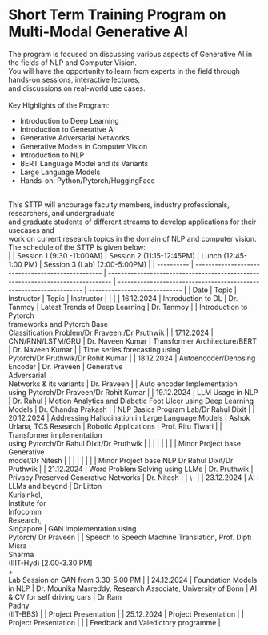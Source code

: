 # Short Term Training Program on Multi-Modal Generative AI
The program is focused on discussing various aspects of Generative AI in the fields of NLP and Computer Vision.
<br>You will have the opportunity to learn from experts in the field through hands-on sessions, interactive lectures,<br>
and discussions on real-world use cases.
<br>
<br>
Key Highlights of the Program:
- Introduction to Deep Learning
- Introduction to Generative AI
- Generative Adversarial Networks
- Generative Models in Computer Vision 
- Introduction to NLP
- BERT Language Model and its Variants
- Large Language Models
- Hands-on:  Python/Pytorch/HuggingFace
<br>
This STTP will encourage faculty members, industry professionals, researchers, and undergraduate <br>and graduate students of different streams to develop applications for their usecases and <br>work on current research  topics in the domain of NLP and computer vision.
<br>
The schedule of the STTP is given below:<br>
|            | Session 1 (9:30 -11:00AM)                         | Session 2 (11:15-12:45PM)                                                       | Lunch (12:45-1:00 PM)                                               | Session 3 (Lab) (2:00-5:00PM) |
| ---------- | ------------------------------------------------- | ------------------------------------------------------------------------------- | ------------------------------------------------------------------- | ----------------------------- |
| Date       | Topic                                             | Instructor                                                                      | Topic                                                               | Instructor                    |  |  |
| 16.12.2024 | Introduction to DL                                | Dr. Tanmoy                                                                      | Latest Trends of Deep Learning                                      | Dr. Tanmoy                    |  | Introduction to Pytorch<br>frameworks and Pytorch Base<br>Classification Problem/Dr Praveen /Dr Pruthwik |
| 17.12.2024 | CNN/RNN/LSTM/GRU                                  | Dr. Naveen Kumar                                                                | Transformer Architecture/BERT                                       | Dr. Naveen Kumar              |  | Time series forecasting using<br>Pytorch/Dr Pruthwik/Dr Rohit Kumar |
| 18.12.2024 | Autoencoder/Denosing<br>Encoder                   | Dr. Praveen                                                                     | Generative<br>Adversarial<br>Networks & its variants                | Dr. Praveen                   |  | Auto encoder Implementation<br>using Pytorch/Dr Praveen/Dr Rohit Kumar |
| 19.12.2024 | LLM Usage in NLP                                  | Dr. Rahul                                                                       | Motion Analytics and Diabetic Foot Ulcer using Deep Learning Models | Dr. Chandra Prakash           |  | NLP Basics Program Lab/Dr Rahul Dixit |
| 20.12.2024 | Addressing Hallucination in Large Language Models | Ashok Urlana, TCS Research                                                      | Robotic Applications                                                | Prof. Ritu Tiwari             |  | Transformer implementation<br>using Pytorch/Dr Rahul Dixit/Dr Pruthwik |
|            |                                                   |                                                                                 |                                                                     |                               |  | Minor Project base Generative<br>model/Dr Nitesh |
|            |                                                   |                                                                                 |                                                                     |                               |  | Minor Project base NLP Dr Rahul Dixit/Dr Pruthwik |
| 21.12.2024 | Word Problem Solving using LLMs                   | Dr. Pruthwik                                                                    | Privacy Preserved Generative Networks                               | Dr. Nitesh                    |  | \- |
| 23.12.2024 | AI : LLMs and beyond                              | Dr Litton<br>Kurisinkel,<br>Institute for<br>Infocomm<br>Research,<br>Singapore | GAN Implementation using<br>Pytorch/ Dr Praveen                     |                               | Speech to Speech Machine Translation, Prof. Dipti<br>Misra<br>Sharma<br>(IIIT-Hyd) [2.00-3.30 PM]<br>+<br>Lab Session on GAN from 3.30-5.00 PM |
| 24.12.2024 | Foundation Models in NLP                          | Dr. Mounika Marreddy, Research Associate, University of Bonn                    | AI & CV for self driving cars                                       | Dr Ram<br>Padhy<br>(IIT-BBS)  |  | Project Presentation |
| 25.12.2024 | Project Presentation                              |                                                                                 | Project Presentation                                                |                               |  | Feedback and Valedictory programme |